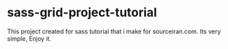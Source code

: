 # sass-grid-project-tutorial

This project created for sass tutorial that i make for sourceiran.com.
Its very simple, Enjoy it.
